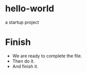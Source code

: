 # hello-world
a startup project
# Finish
- We are ready to complete the file.
- Then do it.
- And finish it.
